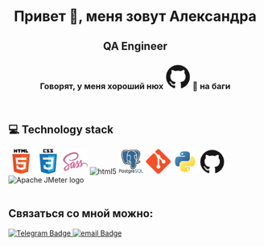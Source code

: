<h1 align="center">Привет 👋, меня зовут Александра</h1>


<h2 align="center">QA Engineer</h2>

<h3 align="center">Говорят, у меня хороший нюх 
  <img src="https://github.com/devicons/devicon/blob/master/icons/github/github-original.svg" title="Github" alt="Github" width="50" height="50">
🐶 на баги</h3><br>


<h2> <g-emoji class="g-emoji" alias="computer" fallback-src="https://github.githubassets.com/images/icons/emoji/unicode/1f4bb.png">💻</g-emoji>
 Technology stack</h2>

<div id="logos">
 <img src="https://raw.githubusercontent.com/devicons/devicon/master/icons/html5/html5-original-wordmark.svg" alt="Html5" width="50" height="50" style="max-width: 100%;">
 <img src="https://raw.githubusercontent.com/devicons/devicon/master/icons/css3/css3-original-wordmark.svg" alt="Css" width="50" height="50" style="max-width: 100%;">
 <img src="https://raw.githubusercontent.com/devicons/devicon/master/icons/sass/sass-original.svg" alt="sass" width="50" height="50" style="max-width: 100%;"> 
 <img src="https://camo.githubusercontent.com/93b32389bf746009ca2370de7fe06c3b5146f4c99d99df65994f9ced0ba41685/68747470733a2f2f7777772e766563746f726c6f676f2e7a6f6e652f6c6f676f732f676574706f73746d616e2f676574706f73746d616e2d69636f6e2e737667" alt="html5" width="50" height="50" style="max-width: 100%;">
 <img src="https://raw.githubusercontent.com/devicons/devicon/master/icons/postgresql/postgresql-original-wordmark.svg" alt="Postgresql" width="50" height="50" style="max-width: 100%;">
 <img src="https://github.com/devicons/devicon/blob/master/icons/git/git-original.svg" title="Git" alt="Git" width="50" height="50">
 <img src="https://github.com/devicons/devicon/blob/master/icons/python/python-original.svg" title="Python" alt="Python" width="50" height="50">
 <img src="https://github.com/devicons/devicon/blob/master/icons/github/github-original.svg" title="Github" alt="Github" width="50" height="50">
 <img src="https://camo.githubusercontent.com/752dabc7ca2275ee7a079fa24433ff2c6307eb4cddc541dfed60749f62772b41/68747470733a2f2f6a6d657465722e6170616368652e6f72672f696d616765732f6c6f676f2e737667" alt="Apache JMeter logo" data-canonical-src="https://jmeter.apache.org/images/logo.svg" width="auto" height="45"> 
</div>
<br>

<h2>Связаться со мной можно:</h2>

<div id="badges">
  <a href="https://t.me/aleks_barsss">
    <img src="https://img.shields.io/badge/Telegram-blue?style=for-the-badge&logo=telegram&logoColor=white" alt="Telegram Badge"/>
  </a>
  <a href="mailto:shlippenbah@mail.ru">
    <img src="https://img.shields.io/badge/shlippenbah@mail.ru-orange?style=for-the-badge&logoColor=white" alt="email Badge"/>
  </a>
 </div> 

